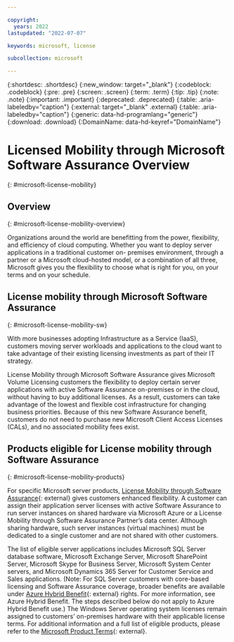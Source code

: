 ```yaml
---

copyright:
  years: 2022
lastupdated: "2022-07-07"

keywords: microsoft, license

subcollection: microsoft

---
```


{:shortdesc: .shortdesc}
{:new_window: target="_blank"}
{:codeblock: .codeblock}
{:pre: .pre}
{:screen: .screen}
{:term: .term}
{:tip: .tip}
{:note: .note}
{:important: .important}
{:deprecated: .deprecated}
{:table: .aria-labeledby="caption"}
{:external: target="_blank" .external}
{:table: .aria-labeledby="caption"}
{:generic: data-hd-programlang="generic"}
{:download: .download}
{:DomainName: data-hd-keyref="DomainName"}

# Licensed Mobility through Microsoft Software Assurance Overview
{: #microsoft-license-mobility}

## Overview 
{: #microsoft-license-mobility-overview}

Organizations around the world are benefitting from the power, flexibility, and efficiency of cloud computing. Whether you want to deploy server applications in a traditional customer on- premises environment, through a partner or a Microsoft cloud-hosted model, or a combination of all three, Microsoft gives you the flexibility to choose what is right for you, on your terms and on your schedule.

## License mobility through Microsoft Software Assurance
{: #microsoft-license-mobility-sw}

With more businesses adopting Infrastructure as a Service (IaaS), customers moving server workloads and applications to the cloud want to take advantage of their existing licensing investments as part of their IT strategy.

License Mobility through Microsoft Software Assurance gives Microsoft Volume Licensing customers the flexibility to deploy certain server applications with active Software Assurance on-premises or in the cloud, without having to buy additional licenses. As a result, customers can take advantage of the lowest and flexible cost infrastructure for changing business priorities.
Because of this new Software Assurance benefit, customers do not need to purchase new Microsoft Client Access Licenses (CALs), and no associated mobility fees exist.

## Products eligible for License mobility through Software Assurance
{: #microsoft-license-mobility-products}

For specific Microsoft server products, [License Mobility through Software Assurance](https://www.microsoft.com/en-us/licensing/licensing-programs/software-assurance-license-mobility?rtc=1#tab=3){: external} gives customers enhanced flexibility. A customer can assign their application server licenses with active Software Assurance to run server instances on shared hardware via Microsoft Azure or a License Mobility through Software Assurance Partner’s data center. Although sharing hardware, such server instances (virtual machines) must be dedicated to a single customer and are not shared with other customers.

The list of eligible server applications includes Microsoft SQL Server database software, Microsoft Exchange Server, Microsoft SharePoint Server, Microsoft Skype for Business Server, Microsoft System Center servers, and Microsoft Dynamics 365 Server for Customer Service and Sales applications. (Note: For SQL Server customers with core-based licensing and Software Assurance coverage, broader benefits are available under [Azure Hybrid Benefit](https://azure.microsoft.com/en-us/pricing/hybrid-benefit/){: external} rights. For more information, see Azure Hybrid Benefit. The steps described below do not apply to Azure Hybrid Benefit use.) The Windows Server operating system licenses remain assigned to customers’ on-premises hardware with their applicable license terms. For additional information and a full list of eligible products, please refer to the [Microsoft Product Terms](https://www.microsoft.com/licensing/docs/view/Product-Terms){: external}.
